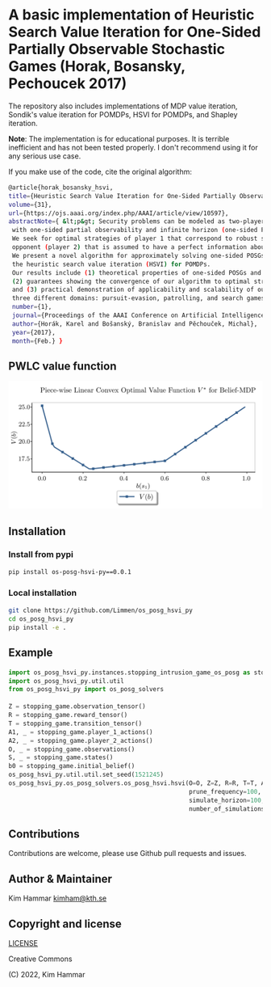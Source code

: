 # A basic implementation of Heuristic Search Value Iteration for One-Sided Partially Observable Stochastic Games (Horak, Bosansky, Pechoucek 2017)

The repository also includes implementations of MDP value iteration, Sondik's value iteration for POMDPs, 
HSVI for POMDPs, and Shapley iteration.

**Note**: The implementation is for educational purposes. 
It is terrible inefficient and has not been tested properly. 
I don't recommend using it for any serious use case. 

If you make use of the code, cite the original algorithm:

```bash
@article{horak_bosansky_hsvi, 
title={Heuristic Search Value Iteration for One-Sided Partially Observable Stochastic Games}, 
volume={31}, 
url={https://ojs.aaai.org/index.php/AAAI/article/view/10597}, 
abstractNote={ &lt;p&gt; Security problems can be modeled as two-player partially observable stochastic games
 with one-sided partial observability and infinite horizon (one-sided POSGs). 
 We seek for optimal strategies of player 1 that correspond to robust strategies against the worst-case 
 opponent (player 2) that is assumed to have a perfect information about the game. 
 We present a novel algorithm for approximately solving one-sided POSGs based on 
 the heuristic search value iteration (HSVI) for POMDPs. 
 Our results include (1) theoretical properties of one-sided POSGs and their value functions, 
 (2) guarantees showing the convergence of our algorithm to optimal strategies, 
 and (3) practical demonstration of applicability and scalability of our algorithm on 
 three different domains: pursuit-evasion, patrolling, and search games. &lt;/p&gt; }, 
 number={1}, 
 journal={Proceedings of the AAAI Conference on Artificial Intelligence}, 
 author={Horák, Karel and Bošanský, Branislav and Pěchouček, Michal}, 
 year={2017}, 
 month={Feb.} }
```

## PWLC value function

<p align="center">
<img src="imgs/tiger_values.png" width="600">
</p>

## Installation

### Install from pypi

```bash
pip install os-posg-hsvi-py==0.0.1
```

### Local installation

```bash
git clone https://github.com/Limmen/os_posg_hsvi_py
cd os_posg_hsvi_py
pip install -e . 
```

## Example

```python
import os_posg_hsvi_py.instances.stopping_intrusion_game_os_posg as stopping_game
import os_posg_hsvi_py.util.util
from os_posg_hsvi_py import os_posg_solvers

Z = stopping_game.observation_tensor()
R = stopping_game.reward_tensor()
T = stopping_game.transition_tensor()
A1, _ = stopping_game.player_1_actions()
A2, _ = stopping_game.player_2_actions()
O, _ = stopping_game.observations()
S, _ = stopping_game.states()
b0 = stopping_game.initial_belief()
os_posg_hsvi_py.util.util.set_seed(1521245)
os_posg_hsvi_py.os_posg_solvers.os_posg_hsvi.hsvi(O=O, Z=Z, R=R, T=T, A1=A1, A2=A2, S=S, gamma=0.9, b0=b0, epsilon=0.01,
                                                  prune_frequency=100, verbose=True, simulation_frequency=1,
                                                  simulate_horizon=100,
                                                  number_of_simulations=50, D=None)
```

## Contributions

Contributions are welcome, please use Github pull requests and issues.

## Author & Maintainer

Kim Hammar <kimham@kth.se>

## Copyright and license

[LICENSE](LICENSE.md)

Creative Commons

(C) 2022, Kim Hammar